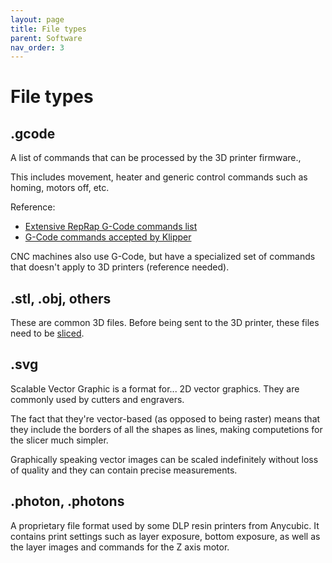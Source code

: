 ```yaml
---
layout: page
title: File types
parent: Software
nav_order: 3
---
```


# File types

## .gcode

A list of commands that can be processed by the 3D printer firmware.,

This includes movement, heater and generic control commands such as homing, motors off, etc.

Reference:
- [Extensive RepRap G-Code commands list](https://www.reprap.org/wiki/G-code)
- [G-Code commands accepted by Klipper](https://www.klipper3d.org/G-Codes.html)

CNC machines also use G-Code, but have a specialized set of commands that doesn't apply to 3D printers (reference needed).


## .stl, .obj, others

These are common 3D files. Before being sent to the 3D printer, these files need to be [sliced](../slicer/).


## .svg

Scalable Vector Graphic is a format for... 2D vector graphics. They are commonly used by cutters and engravers.

The fact that they're vector-based (as opposed to being raster) means that they include the borders of all the shapes as lines, making computetions for the slicer much simpler.

Graphically speaking vector images can be scaled indefinitely without loss of quality and they can contain precise measurements.

## .photon, .photons

A proprietary file format used by some DLP resin printers from Anycubic. It contains print settings such as layer exposure, bottom exposure, as well as the layer images and commands for the Z axis motor.

